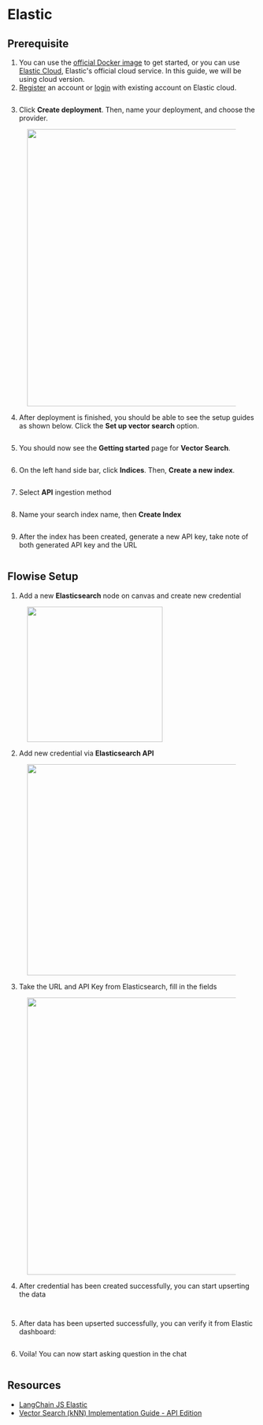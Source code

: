 # Elastic

## Prerequisite

1. You can use the [official Docker image](https://www.elastic.co/guide/en/elasticsearch/reference/current/docker.html) to get started, or you can use [Elastic Cloud](https://www.elastic.co/cloud/), Elastic's official cloud service. In this guide, we will be using cloud version.
2. [Register](https://cloud.elastic.co/registration) an account or [login](https://cloud.elastic.co/login) with existing account on Elastic cloud.

<figure><img src="../../.gitbook/assets/elastic1.png" alt=""><figcaption></figcaption></figure>

3. Click **Create deployment**. Then, name your deployment, and choose the provider.

<figure><img src="../../.gitbook/assets/elastic2.png" alt="" width="563"><figcaption></figcaption></figure>

4. After deployment is finished, you should be able to see the setup guides as shown below. Click the **Set up vector search** option.

<figure><img src="../../.gitbook/assets/elastic4.png" alt=""><figcaption></figcaption></figure>

5. You should now see the **Getting started** page for **Vector Search**.

<figure><img src="../../.gitbook/assets/elastic5.png" alt=""><figcaption></figcaption></figure>

6. On the left hand side bar, click **Indices**. Then, **Create a new index**.

<figure><img src="../../.gitbook/assets/elastic6.png" alt=""><figcaption></figcaption></figure>

7. Select **API** ingestion method

<figure><img src="../../.gitbook/assets/elastic7.png" alt=""><figcaption></figcaption></figure>

8. Name your search index name, then **Create Index**

<figure><img src="../../.gitbook/assets/elastic8.png" alt=""><figcaption></figcaption></figure>

9. After the index has been created, generate a new API key, take note of both generated API key and  the URL

<figure><img src="../../.gitbook/assets/elastic9.png" alt=""><figcaption></figcaption></figure>

## Flowise Setup

1. Add a new **Elasticsearch** node on canvas and create new credential

<figure><img src="../../.gitbook/assets/elastic10.png" alt="" width="275"><figcaption></figcaption></figure>

2. Add new credential via **Elasticsearch API**

<figure><img src="../../.gitbook/assets/elastic11.png" alt="" width="429"><figcaption></figcaption></figure>

3. Take the URL and API Key from Elasticsearch, fill in the fields

<figure><img src="../../.gitbook/assets/elastic12.png" alt="" width="563"><figcaption></figcaption></figure>

4. After credential has been created successfully, you can start upserting the data

<figure><img src="../../.gitbook/assets/Untitled.png" alt=""><figcaption></figcaption></figure>

<figure><img src="../../.gitbook/assets/elastic13.png" alt=""><figcaption></figcaption></figure>

5. After data has been upserted successfully, you can verify it from Elastic dashboard:

<figure><img src="../../.gitbook/assets/image (1).png" alt=""><figcaption></figcaption></figure>

6. Voila! You can now start asking question in the chat

<figure><img src="../../.gitbook/assets/image.png" alt=""><figcaption></figcaption></figure>

## Resources

* [LangChain JS Elastic](https://js.langchain.com/docs/integrations/vectorstores/elasticsearch)
* [Vector Search (kNN) Implementation Guide -  API Edition](https://www.elastic.co/search-labs/blog/articles/vector-search-implementation-guide-api-edition)
